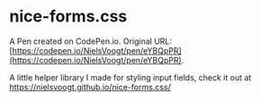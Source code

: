 # nice-forms.css

A Pen created on CodePen.io. Original URL: [https://codepen.io/NielsVoogt/pen/eYBQpPR](https://codepen.io/NielsVoogt/pen/eYBQpPR).

A little helper library I made for styling input fields, check it out at https://nielsvoogt.github.io/nice-forms.css/